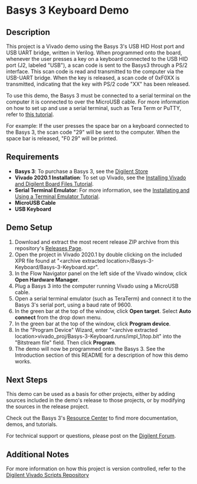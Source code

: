 Basys 3 Keyboard Demo
==============

Description
--------------
This project is a Vivado demo using the Basys 3's USB HID Host port and USB UART bridge, written in Verilog. When programmed onto the board, whenever the user presses a key on a keyboard connected to the USB HID port (J2, labeled "USB"), a scan code is sent to the Basys3 through a PS/2 interface. This scan code is read and transmitted to the computer via the USB-UART bridge. When the key is released, a scan code of 0xF0XX is transmitted, indicating that the key with PS/2 code "XX" has been released.

To use this demo, the Basys 3 must be connected to a serial terminal on the computer it is connected to over the MicroUSB cable. For more information on how to set up and use a serial terminal, such as Tera Term or PuTTY, refer to [this tutorial](https://reference.digilentinc.com/learn/programmable-logic/tutorials/tera-term).

For example: If the user presses the space bar on a keyboard connected to the Basys 3, the scan code "29" will be sent to the computer.  When the space bar is released, "F0 29" will be printed.

Requirements
--------------
* **Basys 3**: To purchase a Basys 3, see the [Digilent Store](https://store.digilentinc.com/basys-3-artix-7-fpga-trainer-board-recommended-for-introductory-users/)
* **Vivado 2020.1 Installation**: To set up Vivado, see the [Installing Vivado and Digilent Board Files Tutorial](https://reference.digilentinc.com/vivado/installing-vivado/start).
* **Serial Terminal Emulator**: For more information, see the [Installating and Using a Terminal Emulator Tutorial](https://reference.digilentinc.com/learn/programmable-logic/tutorials/tera-term).
* **MicroUSB Cable**
* **USB Keyboard**

Demo Setup
--------------
1. Download and extract the most recent release ZIP archive from this repository's [Releases Page](https://github.com/Digilent/Basys-3-Keyboard/releases).
2. Open the project in Vivado 2020.1 by double clicking on the included XPR file found at "\<archive extracted location\>/Basys-3-Keyboard/Basys-3-Keyboard.xpr".
3. In the Flow Navigator panel on the left side of the Vivado window, click **Open Hardware Manager**.
4. Plug a Basys 3 into the computer running Vivado using a MicroUSB cable.
5. Open a serial terminal emulator (such as TeraTerm) and connect it to the Basys 3's serial port, using a baud rate of 9600.
6. In the green bar at the top of the window, click **Open target**. Select **Auto connect** from the drop down menu.
7. In the green bar at the top of the window, click **Program device**.
8. In the "Program Device" Wizard, enter "\<archive extracted location\>vivado_proj/Basys-3-Keyboard.runs/impl_1/top.bit" into the "Bitstream file" field. Then click **Program**.
9. The demo will now be programmed onto the Basys 3. See the Introduction section of this README for a description of how this demo works.

Next Steps
--------------
This demo can be used as a basis for other projects, either by adding sources included in the demo's release to those projects, or by modifying the sources in the release project.

Check out the Basys 3's [Resource Center](https://reference.digilentinc.com/reference/programmable-logic/basys-3/start) to find more documentation, demos, and tutorials.

For technical support or questions, please post on the [Digilent Forum](https://forum.digilentinc.com).

Additional Notes
--------------
For more information on how this project is version controlled, refer to the [Digilent Vivado Scripts Repository](https://github.com/digilent/digilent-vivado-scripts)
